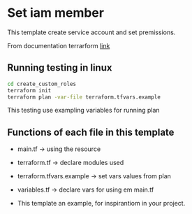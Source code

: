 # Set iam member

This template create service account and set premissions.

From documentation terrarform [link](https://registry.terraform.io/providers/hashicorp/google/latest/docs/resources/google_service_account_iam)

## Running testing in linux

```bash
cd create_custom_roles
terraform init
terraform plan -var-file terraform.tfvars.example
```

This testing use exampling variables for running plan

## Functions of each file in this template

* main.tf -> using the resource
* terraform.tf ->  declare modules used
* terraform.tfvars.example -> set vars values from plan
* variables.tf -> declare vars for using em main.tf

* This template an example, for inspirantiom in your project.
